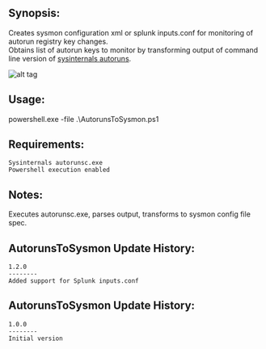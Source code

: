 
Synopsis:
-----------------------------------
Creates sysmon configuration xml or splunk inputs.conf for monitoring of autorun registry key changes.  
Obtains list of autorun keys to monitor by transforming output of command line version of [sysinternals autoruns](https://technet.microsoft.com/en-us/sysinternals/bb963902). 

![alt tag](https://github.com/dstaulcu/AutorunsToSysmon/blob/master/Capture.JPG)

Usage:  
-----------------------------------
powershell.exe -file .\AutorunsToSysmon.ps1

Requirements:
-----------------------------------

	Sysinternals autorunsc.exe
	Powershell execution enabled

Notes:
-----------------------------------
Executes autorunsc.exe, parses output, transforms to sysmon config file spec.

AutorunsToSysmon Update History:
-----------------------------------

	1.2.0
	--------
	Added support for Splunk inputs.conf
	

AutorunsToSysmon Update History:
-----------------------------------

	1.0.0
	--------
	Initial version
